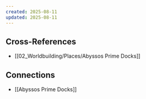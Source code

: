 ```yaml
---
created: 2025-08-11
updated: 2025-08-11
---
```




## Cross-References

- [[02_Worldbuilding/Places/Abyssos Prime Docks]]


## Connections

- [[Abyssos Prime Docks]]

